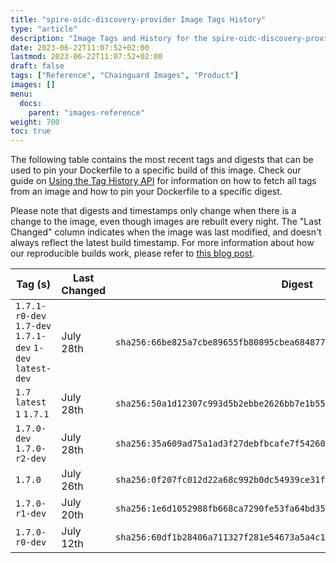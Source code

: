 ```yaml
---
title: "spire-oidc-discovery-provider Image Tags History"
type: "article"
description: "Image Tags and History for the spire-oidc-discovery-provider Chainguard Image"
date: 2023-06-22T11:07:52+02:00
lastmod: 2023-06-22T11:07:52+02:00
draft: false
tags: ["Reference", "Chainguard Images", "Product"]
images: []
menu:
  docs:
    parent: "images-reference"
weight: 700
toc: true
---
```


The following table contains the most recent tags and digests that can be used to pin your Dockerfile to a specific build of this image. Check our guide on [Using the Tag History API](/chainguard/chainguard-images/using-the-tag-history-api/) for information on how to fetch all tags from an image and how to pin your Dockerfile to a specific digest.

Please note that digests and timestamps only change when there is a change to the image, even though images are rebuilt every night. The "Last Changed" column indicates when the image was last modified, and doesn't always reflect the latest build timestamp. For more information about how our reproducible builds work, please refer to [this blog post](https://www.chainguard.dev/unchained/reproducing-chainguards-reproducible-image-builds).

| Tag (s)                                                    | Last Changed | Digest                                                                    |
|------------------------------------------------------------|--------------|---------------------------------------------------------------------------|
|  `1.7.1-r0-dev` `1.7-dev` `1.7.1-dev` `1-dev` `latest-dev` | July 28th    | `sha256:66be825a7cbe89655fb80895cbea6848773cccaf4e53fc1cda88dd4c80a099a1` |
|  `1.7` `latest` `1` `1.7.1`                                | July 28th    | `sha256:50a1d12307c993d5b2ebbe2626bb7e1b55e29d121b051dc58888a54a49bdab49` |
|  `1.7.0-dev` `1.7.0-r2-dev`                                | July 28th    | `sha256:35a609ad75a1ad3f27debfbcafe7f54260ee81cf8fd24da92695b8050e9d54c7` |
|  `1.7.0`                                                   | July 26th    | `sha256:0f207fc012d22a68c992b0dc54939ce31f8029e0a24ee7550d64686dcad0383d` |
|  `1.7.0-r1-dev`                                            | July 20th    | `sha256:1e6d1052988fb668ca7290fe53fa64bd35eb9940521810c02c09fa4df17ede17` |
|  `1.7.0-r0-dev`                                            | July 12th    | `sha256:60df1b28406a711327f281e54673a5a4c19b8cb583b7462fb9a0e3cc705f1307` |
